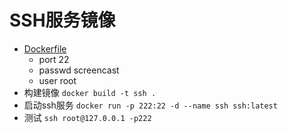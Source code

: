 # SSH服务镜像

- [Dockerfile](./Dockerfile)
    - port 22
    - passwd screencast
    - user root
- 构建镜像 `docker build -t ssh .`
- 启动ssh服务 `docker run -p 222:22 -d --name ssh ssh:latest`
- 测试 `ssh root@127.0.0.1 -p222`